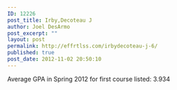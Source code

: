 ```yaml
---
ID: 12226
post_title: Irby,Decoteau J
author: Joel DesArmo
post_excerpt: ""
layout: post
permalink: http://effrtlss.com/irbydecoteau-j-6/
published: true
post_date: 2012-11-02 20:50:10
---
```

<p>Average GPA in Spring 2012 for first course listed: 3.934</p>